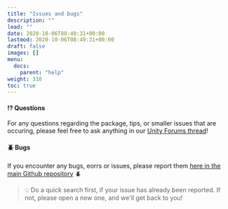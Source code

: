 ```yaml
---
title: "Issues and bugs"
description: ""
lead: ""
date: 2020-10-06T08:49:31+00:00
lastmod: 2020-10-06T08:49:31+00:00
draft: false
images: []
menu:
  docs:
    parent: "help"
weight: 310
toc: true
---
```


#### ⁉️ Questions

For any questions regarding the package, tips, or smaller issues that are occuring, please feel free to ask
anything in our [Unity Forums thread](https://forum.unity.com/threads/released-geometry-sequence-streaming.1453765/)!

#### 🪲 Bugs

If you encounter any bugs, eorrs or issues, please report them [here in the main Github repository](https://github.com/BuildingVolumes/Unity_Geometry_Sequence_Streaming/issues) 🪲

>💡 Do a quick search first, if your issue has already been reported. If not, please open a new one, and we'll get back to you!
